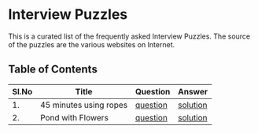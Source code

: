 # Interview Puzzles

This is a curated list of the frequently asked Interview Puzzles. The source of the puzzles are the various websites on Internet.

## Table of Contents

| Sl.No | Title                  | Question                                               | Answer                                                 |
| ----- | ---------------------- | ------------------------------------------------------ | ------------------------------------------------------ |
| 1.    | 45 minutes using ropes | [question](puzzles/45-minutes-using-ropes/question.md) | [solution](puzzles/45-minutes-using-ropes/solution.md) |
| 2.    | Pond with Flowers      | [question](puzzles/pond-with-flowers/question.md)      | [solution](puzzles/pond-with-flowers/solution.md)      |
